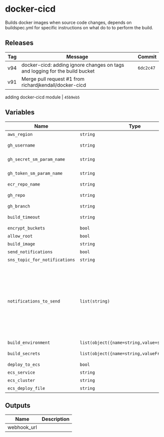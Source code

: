 docker-cicd
======


Builds docker images when source code changes, depends on buildspec.yml for specific instructions on what do to to perform the build.

Releases
------

|Tag | Message | Commit|
--- | --- | ---
v94 | docker-cicd: adding ignore changes on tags and logging for the build bucket | `6dc2c47`
v91 | Merge pull request #1 from richardjkendall/docker-cicd

adding docker-cicd module | `45b9eb5`

Variables
------

|Name | Type | Description | Default Value|
--- | --- | --- | ---
`aws_region` | `string` | region where provisioning should happen | ``
`gh_username` | `string` | GitHub username used to access your site source code repo | ``
`gh_secret_sm_param_name` | `string` | name of SSM parameter where GitHub webhook secret is stored | ``
`gh_token_sm_param_name` | `string` | name of SSM parameter where the GitHub Oauth token is stored | ``
`ecr_repo_name` | `string` | name of the ECR repo for the images once built | ``
`gh_repo` | `string` | name of repo containing site source and buildspec.yml file | ``
`gh_branch` | `string` | branch of git repo to use for changes | `master`
`build_timeout` | `string` | how long should we wait (in minutes) before assuming a build has failed | `20`
`encrypt_buckets` | `bool` | encrypt buckets with default AWS keys | `false`
`allow_root` | `bool` | allow build process to become root (sudo) | `false`
`build_image` | `string` | what build image should be used to run the build job | `aws/codebuild/standard:2.0`
`send_notifications` | `bool` | should pipeline notifications be sent | `false`
`sns_topic_for_notifications` | `string` | arn for sns topic to send notifications to | ``
`notifications_to_send` | `list(string)` | which notifications should we send, for values see here https://docs.aws.amazon.com/codestar-notifications/latest/userguide/concepts.html#concepts-api | `[codepipeline-pipeline-pipeline-execution-failed, codepipeline-pipeline-pipeline-execution-canceled, codepipeline-pipeline-pipeline-execution-started, codepipeline-pipeline-pipeline-execution-resumed, codepipeline-pipeline-pipeline-execution-succeeded, codepipeline-pipeline-pipeline-execution-superseded]`
`build_environment` | `list(object({name=string,value=string}))` | non secret environment variables | `[]`
`build_secrets` | `list(object({name=string,valueFrom=string}))` | secret environment variables taken from parameter store | `[]`
`deploy_to_ecs` | `bool` | should the pipeline trigger an ECS deployment | `false`
`ecs_service` | `string` | service name for ECS deployment | ``
`ecs_cluster` | `string` | cluster name for ECS deployment | ``
`ecs_deploy_file` | `string` | name of ECS deployment descriptor file | `deploy.json`

Outputs
------

|Name | Description|
--- | ---
webhook_url | 

